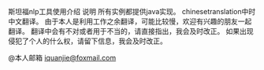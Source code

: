 斯坦福nlp工具使用介绍
说明
所有实例都提供java实现。
chinesetranslation中时中文翻译。
由于本人是利用工作之余翻译，可能比较慢，欢迎有兴趣的朋友一起翻译。
翻译中会有不对或者用于不当的，请直接指出，我会及时改正。
如果出现侵犯了个人的什么权，请留下信息，我会及时改正。

@本人邮箱 iquanjie@foxmail.com